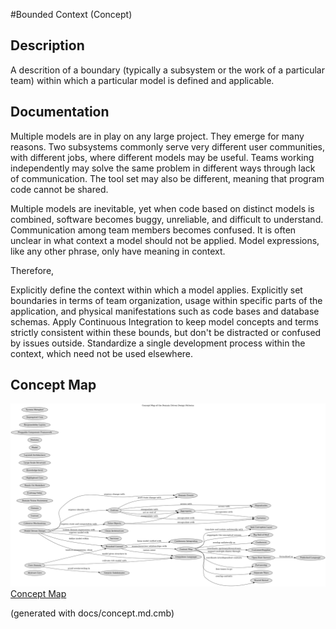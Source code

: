 #Bounded Context (Concept)
## Description
A descrition of a boundary (typically a subsystem or the work of
a particular team) within which a particular model is defined and applicable.
## Documentation
Multiple models are in play on any large project. They emerge for many reasons.
Two subsystems commonly serve very different user communities, with different
jobs, where different models may be useful. Teams working independently may
solve the same problem in different ways through lack of communication. The
tool set may also be different, meaning that program code cannot be shared.

Multiple models are inevitable, yet when code based on distinct models is
combined, software becomes buggy, unreliable, and difficult to understand.
Communication among team members becomes confused. It is often unclear in what
context a model should not be applied. Model expressions, like any other
phrase, only have meaning in context.

Therefore,

Explicitly define the context within which a model applies. Explicitly set
boundaries in terms of team organization, usage within specific parts of the
application, and physical manifestations such as code bases and database
schemas. Apply Continuous Integration to keep model concepts and terms
strictly consistent within these bounds, but don't be distracted or confused by
issues outside. Standardize a single development process within the context,
which need not be used elsewhere.

## Concept Map
![Concept Map of the Domain Driven Design Patterns](../ddd/concept-view.png)
[Concept Map](../ddd/concept-view.md)


(generated with docs/concept.md.cmb)
